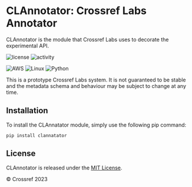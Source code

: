 # CLAnnotator: Crossref Labs Annotator 
CLAnnotator is the module that Crossref Labs uses to decorate the experimental API.

![license](https://img.shields.io/gitlab/license/crossref/labs/annotator) ![activity](https://img.shields.io/gitlab/last-commit/crossref/labs/annotator)

![AWS](https://img.shields.io/badge/AWS-%23FF9900.svg?style=for-the-badge&logo=amazon-aws&logoColor=white) ![Linux](https://img.shields.io/badge/Linux-FCC624?style=for-the-badge&logo=linux&logoColor=black) ![Python](https://img.shields.io/badge/python-3670A0?style=for-the-badge&logo=python&logoColor=ffdd54)

This is a prototype Crossref Labs system. It is not guaranteed to be stable and the metadata schema and behaviour may be subject to change at any time.

## Installation

To install the CLAnnatator module, simply use the following pip command:

    pip install clannatator

## License
CLAnnotator is released under the [MIT License](https://opensource.org/licenses/MIT).

&copy; Crossref 2023